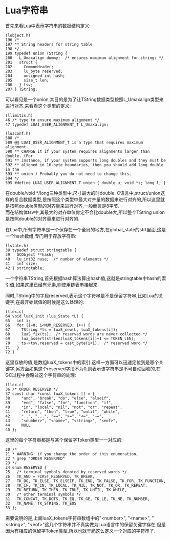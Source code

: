 # Lua字符串

首先来看Lua中表示字符串的数据结构定义:

	(lobject.h)
	196 /*
	197 ** String headers for string table
	198 */
	199 typedef union TString {
	200   L_Umaxalign dummy;  /* ensures maximum alignment for strings */
	201   struct {
	202     CommonHeader;
	203     lu_byte reserved;
	204     unsigned int hash;
	205     size_t len; 
	206   } tsv;
	207 } TString;
	
可以看见是一个union,其目的是为了让TString数据类型按照L_Umaxalign类型来进行对齐.来看看这个类型的定义:

	(llimitis.h)
	46 /* type to ensure maximum alignment */
 	47 typedef LUAI_USER_ALIGNMENT_T L_Umaxalign;

	(luaconf.h)
	588 /*
	589 @@ LUAI_USER_ALIGNMENT_T is a type that requires maximum alignment.
	590 ** CHANGE it if your system requires alignments larger than double. (For
	591 ** instance, if your system supports long doubles and they must be
	592 ** aligned in 16-byte boundaries, then you should add long double in the
	593 ** union.) Probably you do not need to change this.
	594 */
	595 #define LUAI_USER_ALIGNMENT_T union { double u; void *s; long l; }
	
在double/void */long三种类型中,尺寸最大的时double.
C语言中,struct/union这样的复合数据类型,是按照这个类型中最大对齐量的数据来进行对齐的,所以这里就是按照double类型的对齐量来进行对齐,一般而言是8字节.	
而在结构体tsv中,其最大的对齐单位肯定不会比double大,所以整个TString union是按照double的对齐量来进行对齐的.

在Lua中,所有字符串是一个保存在一个全局的地方,在global_state的strt里面,这是一个hash数组,专门用于存放字符串:

	(lstate.h)
 	38 typedef struct stringtable {
 	39   GCObject **hash;
 	40   lu_int32 nuse;  /* number of elements */
 	41   int size;
 	42 } stringtable;
 
 一个字符串TString,首先根据hash算法算出hash值,这就是stringtable中hash的索引值,如果这里已经有元素,则使用链表串接起来.
 
 同时,TString中的字段reserved,表示这个字符串是不是保留字符串,比如Lua的关键字,在最开始赋值的时候是这么处理的:
 
 	(llex.c)
 	64 void luaX_init (lua_State *L) {
 	65   int i;
 	66   for (i=0; i<NUM_RESERVED; i++) {
 	67     TString *ts = luaS_new(L, luaX_tokens[i]);
 	68     luaS_fix(ts);  /* reserved words are never collected */
 	69     lua_assert(strlen(luaX_tokens[i])+1 <= TOKEN_LEN);
 	70     ts->tsv.reserved = cast_byte(i+1);  /* reserved word */
 	71   }
 	72 }
 	
 这里存放的值,是数组luaX_tokens中的索引.这样一方面可以迅速定位到是哪个关键字,另方面如果这个reserved字段不为0,则表示该字符串是不可自动回收的,在GC过程中会略过这个字符串的处理:
 
 	(llex.c)
  	36 /* ORDER RESERVED */
 	37 const char *const luaX_tokens [] = {
 	38     "and", "break", "do", "else", "elseif",
 	39     "end", "false", "for", "function", "if",
 	40     "in", "local", "nil", "not", "or", "repeat",
 	41     "return", "then", "true", "until", "while",
 	42     "..", "...", "==", ">=", "<=", "~=",
 	43     "<number>", "<name>", "<string>", "<eof>",
 	44     NULL
 	45 }; 
 	
这里的每个字符串都是与某个保留字Token类型一一对应的:

	20 /*
 	21 * WARNING: if you change the order of this enumeration,
 	22 * grep "ORDER RESERVED"
 	23 */
 	24 enum RESERVED {
 	25   /* terminal symbols denoted by reserved words */
 	26   TK_AND = FIRST_RESERVED, TK_BREAK,
 	27   TK_DO, TK_ELSE, TK_ELSEIF, TK_END, TK_FALSE, TK_FOR, TK_FUNCTION,
 	28   TK_IF, TK_IN, TK_LOCAL, TK_NIL, TK_NOT, TK_OR, TK_REPEAT,
 	29   TK_RETURN, TK_THEN, TK_TRUE, TK_UNTIL, TK_WHILE,
 	30   /* other terminal symbols */
 	31   TK_CONCAT, TK_DOTS, TK_EQ, TK_GE, TK_LE, TK_NE, TK_NUMBER,
 	32   TK_NAME, TK_STRING, TK_EOS
 	33 };
 
需要说明的是,上面luaX_tokens字符串数组中的"\<number>", "\<name>", "\<string>", "\<eof>"这几个字符串并不真实做为Lua语言中的保留关键字存在,但是因为有相应的保留字Token类型,所以也就干脆这么定义一个对应的字符串了.
